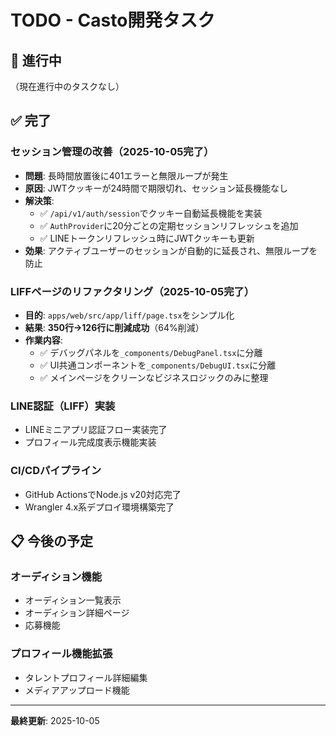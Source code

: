 # TODO - Casto開発タスク

## 🔄 進行中

（現在進行中のタスクなし）

## ✅ 完了

### セッション管理の改善（2025-10-05完了）
- **問題**: 長時間放置後に401エラーと無限ループが発生
- **原因**: JWTクッキーが24時間で期限切れ、セッション延長機能なし
- **解決策**:
  - ✅ `/api/v1/auth/session`でクッキー自動延長機能を実装
  - ✅ `AuthProvider`に20分ごとの定期セッションリフレッシュを追加
  - ✅ LINEトークンリフレッシュ時にJWTクッキーも更新
- **効果**: アクティブユーザーのセッションが自動的に延長され、無限ループを防止

### LIFFページのリファクタリング（2025-10-05完了）
- **目的**: `apps/web/src/app/liff/page.tsx`をシンプル化
- **結果**: **350行→126行に削減成功**（64%削減）
- **作業内容**:
  - ✅ デバッグパネルを`_components/DebugPanel.tsx`に分離
  - ✅ UI共通コンポーネントを`_components/DebugUI.tsx`に分離
  - ✅ メインページをクリーンなビジネスロジックのみに整理

### LINE認証（LIFF）実装
- LINEミニアプリ認証フロー実装完了
- プロフィール完成度表示機能実装

### CI/CDパイプライン
- GitHub ActionsでNode.js v20対応完了
- Wrangler 4.x系デプロイ環境構築完了

## 📋 今後の予定

### オーディション機能
- オーディション一覧表示
- オーディション詳細ページ
- 応募機能

### プロフィール機能拡張
- タレントプロフィール詳細編集
- メディアアップロード機能

---

**最終更新**: 2025-10-05